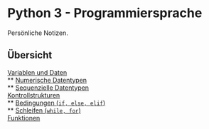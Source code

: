 Python 3 - Programmiersprache
=============================
Persönliche Notizen.

Übersicht
---------
[Variablen und Daten](Variablen.md)<br>
** [Numerische Datentypen](Numerische_Datentypen.md)<br>
** [Sequenzielle Datentypen](Sequenzielle_Datentypen.md)<br>
[Kontrollstrukturen](Kontrollstrukturen.md)<br>
** [Bedingungen (`if, else, elif`)]()<br>
** [Schleifen (`while, for`)]()<br>
[Funktionen](Funktionen.md)<br>
